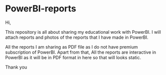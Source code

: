 # PowerBI-reports


Hi,

This repository is all about sharing my educational work with PowerBI. I will attach reports and photos of the reports that I have made in PowerBI.

All the reports I am sharing as PDF file as I do not have premium subscription of PowerBI. Apart from that, All the reports are interactive in PowerBI as it will be in PDF format in here so that will looks static.

Thank you
